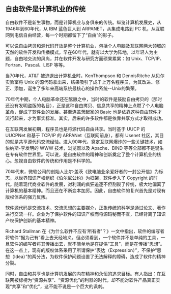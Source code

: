 ## 自由软件是计算机业的传统

自由软件不是新生事物，而是计算机业与身俱来的传统。纵览计算机发展史，从1946年到60年代，从
IBM 蓝色巨人到 ARPANET，从集成电路到 PC
机，从互联网到电信自由经营，每一个时期都留下了“自由”的影子。

可以说自由拷贝和源代码开放是整个计算机业，包括个人电脑及互联网两大领域的天然的软件开发和传播模式。早在60年代，就有以大学为阵地，以年轻人为主题，自由地交流的风尚，并在软件开发与研究方面硕果累累：如
Unix、TCP/IP、Fortran、Pascal、LISP 等等。

当70年代，AT&T 被迫退出计算机业时，KenThompson 和 DennisRitche
从贝尔实验室将 Unix
的源代码拿出来，结果吸引了成千上万名程序员，为其改进、修正、添加，诞生了多年来高端系统最核心的操作系统--Unix的繁荣。

70年代中期，个人电脑革命还在酝酿之中，当时的软件是鼓励自由拷贝的（那时还没有发明盗版的名目），正是这种自由拷贝、信息共享的精神上点燃了个人电脑革命，促成了软件业的发展。甚至连盖茨起家的
Basic
也是依靠这种自由软件才流行起来，才为事实标准。其实，后来的许多软件都是依靠共享方式才取得成功。

在互联网发展初期，程序员也是将源代码自由共享。当时基于 UUCP 的 UUCPNet
和基于 TCP/IP 的 ARPANet（互联网前身），都有 Usenet
社区，其目的就是共享源代码交流经验。进入90年代，奠定互联网爆炸的一些关键技术，如伯纳斯-李发明的
WWW 技术，浏览器以及 Apache、BIND
等等全部都不是诞生在专有软件世界里。可以说，是自由软件的精神和创新奠定了整个计算机业的核心。忽视自由软件的传统和作用是不科学的。

70年代末，微软公司的创始人比尔·盖茨《致电脑业余爱好者的一封公开信》为标志，以世界知识产权组织《伯尔尼公约》为框架，软件步入了
Copyright
的时代。随着现代商业软件的发展，对利润的疯狂追逐不但割裂了传统，极大地偏离了计算机的基本精神。而且还在不断变本加厉。因此，自由软件的复兴首先是对现有版权体系的强力反叛。

软件源代码是交流技术、交流思想的主要媒介，正象传统的科学是通过论文、著作进行交流一样。企业为了保护软件的知识产权而将源码秘而不宣，已经背离了知识产权保护创新的基本精神。

Richard Stallman
在《为什么软件不应有‘所有者’？》一文中指出，软件的编写者将软件“据为己有”看上去天经地义。但必须看到，一个软件并不是单纯的工具，一旦软件的编写者将其传播出去，就不简单地是在提供“工具”，而是在传播“思想”。在这一点上，现有的版权体系采用了所谓保护“表达（Expression）”，不保护“思想（Idea）”的两分法，为软件保护问题设置了无法解释的障碍，造成了软件的精神分裂。

同时，自由和共享也是计算机发展的内在精神和永恒的追求目标。有人指出：在互联网被标榜为“资源共享”、“资源优化”的利器的时代，却不能对软件产品真正实现“共享”和“优化”，这不能不说是一个巨大的讽刺。
